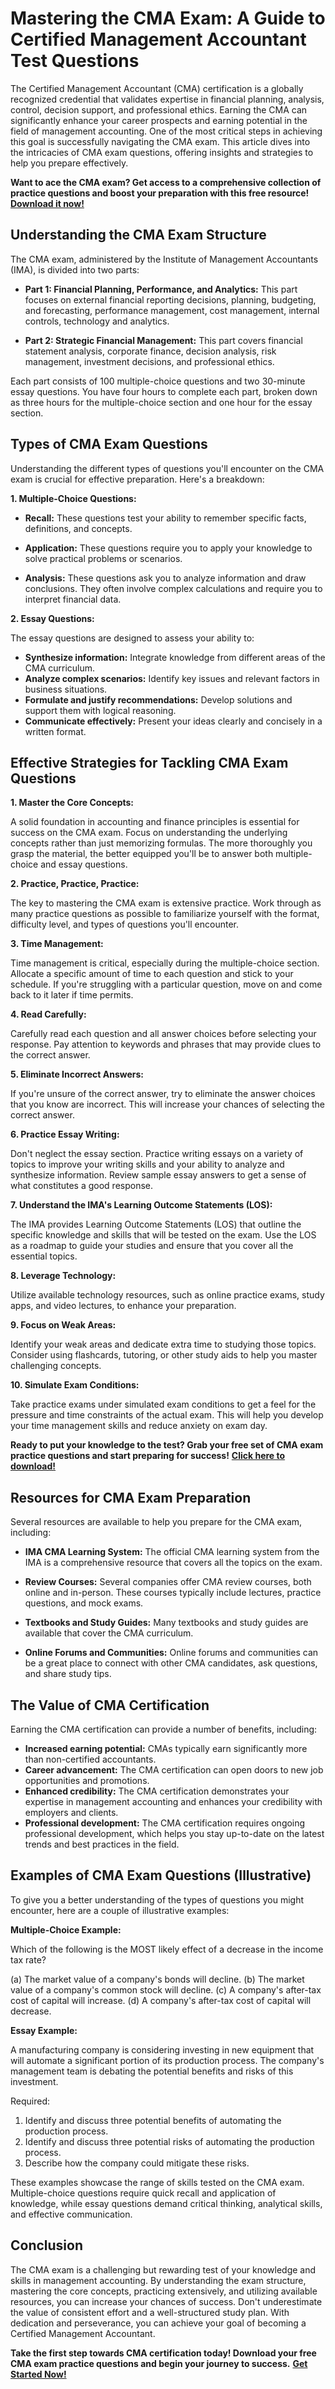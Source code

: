 # Mastering the CMA Exam: A Guide to Certified Management Accountant Test Questions

The Certified Management Accountant (CMA) certification is a globally recognized credential that validates expertise in financial planning, analysis, control, decision support, and professional ethics. Earning the CMA can significantly enhance your career prospects and earning potential in the field of management accounting.  One of the most critical steps in achieving this goal is successfully navigating the CMA exam.  This article dives into the intricacies of CMA exam questions, offering insights and strategies to help you prepare effectively.

**Want to ace the CMA exam? Get access to a comprehensive collection of practice questions and boost your preparation with this free resource!** [**Download it now!**](https://udemywork.com/certified-management-accountant-test-questions)

## Understanding the CMA Exam Structure

The CMA exam, administered by the Institute of Management Accountants (IMA), is divided into two parts:

*   **Part 1: Financial Planning, Performance, and Analytics:** This part focuses on external financial reporting decisions, planning, budgeting, and forecasting, performance management, cost management, internal controls, technology and analytics.

*   **Part 2: Strategic Financial Management:** This part covers financial statement analysis, corporate finance, decision analysis, risk management, investment decisions, and professional ethics.

Each part consists of 100 multiple-choice questions and two 30-minute essay questions. You have four hours to complete each part, broken down as three hours for the multiple-choice section and one hour for the essay section.

## Types of CMA Exam Questions

Understanding the different types of questions you'll encounter on the CMA exam is crucial for effective preparation.  Here's a breakdown:

**1. Multiple-Choice Questions:**

*   **Recall:** These questions test your ability to remember specific facts, definitions, and concepts.

*   **Application:** These questions require you to apply your knowledge to solve practical problems or scenarios.

*   **Analysis:** These questions ask you to analyze information and draw conclusions. They often involve complex calculations and require you to interpret financial data.

**2. Essay Questions:**

The essay questions are designed to assess your ability to:

*   **Synthesize information:** Integrate knowledge from different areas of the CMA curriculum.
*   **Analyze complex scenarios:** Identify key issues and relevant factors in business situations.
*   **Formulate and justify recommendations:** Develop solutions and support them with logical reasoning.
*   **Communicate effectively:** Present your ideas clearly and concisely in a written format.

## Effective Strategies for Tackling CMA Exam Questions

**1. Master the Core Concepts:**

A solid foundation in accounting and finance principles is essential for success on the CMA exam. Focus on understanding the underlying concepts rather than just memorizing formulas.  The more thoroughly you grasp the material, the better equipped you'll be to answer both multiple-choice and essay questions.

**2. Practice, Practice, Practice:**

The key to mastering the CMA exam is extensive practice. Work through as many practice questions as possible to familiarize yourself with the format, difficulty level, and types of questions you'll encounter.

**3. Time Management:**

Time management is critical, especially during the multiple-choice section.  Allocate a specific amount of time to each question and stick to your schedule. If you're struggling with a particular question, move on and come back to it later if time permits.

**4. Read Carefully:**

Carefully read each question and all answer choices before selecting your response. Pay attention to keywords and phrases that may provide clues to the correct answer.

**5. Eliminate Incorrect Answers:**

If you're unsure of the correct answer, try to eliminate the answer choices that you know are incorrect. This will increase your chances of selecting the correct answer.

**6. Practice Essay Writing:**

Don't neglect the essay section. Practice writing essays on a variety of topics to improve your writing skills and your ability to analyze and synthesize information.  Review sample essay answers to get a sense of what constitutes a good response.

**7. Understand the IMA's Learning Outcome Statements (LOS):**

The IMA provides Learning Outcome Statements (LOS) that outline the specific knowledge and skills that will be tested on the exam.  Use the LOS as a roadmap to guide your studies and ensure that you cover all the essential topics.

**8. Leverage Technology:**

Utilize available technology resources, such as online practice exams, study apps, and video lectures, to enhance your preparation.

**9. Focus on Weak Areas:**

Identify your weak areas and dedicate extra time to studying those topics. Consider using flashcards, tutoring, or other study aids to help you master challenging concepts.

**10. Simulate Exam Conditions:**

Take practice exams under simulated exam conditions to get a feel for the pressure and time constraints of the actual exam. This will help you develop your time management skills and reduce anxiety on exam day.

**Ready to put your knowledge to the test?  Grab your free set of CMA exam practice questions and start preparing for success!** [**Click here to download!**](https://udemywork.com/certified-management-accountant-test-questions)

## Resources for CMA Exam Preparation

Several resources are available to help you prepare for the CMA exam, including:

*   **IMA CMA Learning System:** The official CMA learning system from the IMA is a comprehensive resource that covers all the topics on the exam.

*   **Review Courses:** Several companies offer CMA review courses, both online and in-person. These courses typically include lectures, practice questions, and mock exams.

*   **Textbooks and Study Guides:** Many textbooks and study guides are available that cover the CMA curriculum.

*   **Online Forums and Communities:** Online forums and communities can be a great place to connect with other CMA candidates, ask questions, and share study tips.

## The Value of CMA Certification

Earning the CMA certification can provide a number of benefits, including:

*   **Increased earning potential:** CMAs typically earn significantly more than non-certified accountants.
*   **Career advancement:** The CMA certification can open doors to new job opportunities and promotions.
*   **Enhanced credibility:** The CMA certification demonstrates your expertise in management accounting and enhances your credibility with employers and clients.
*   **Professional development:** The CMA certification requires ongoing professional development, which helps you stay up-to-date on the latest trends and best practices in the field.

## Examples of CMA Exam Questions (Illustrative)

To give you a better understanding of the types of questions you might encounter, here are a couple of illustrative examples:

**Multiple-Choice Example:**

Which of the following is the MOST likely effect of a decrease in the income tax rate?

(a) The market value of a company's bonds will decline.
(b) The market value of a company's common stock will decline.
(c) A company's after-tax cost of capital will increase.
(d) A company's after-tax cost of capital will decrease.

**Essay Example:**

A manufacturing company is considering investing in new equipment that will automate a significant portion of its production process. The company's management team is debating the potential benefits and risks of this investment.

Required:

1.  Identify and discuss three potential benefits of automating the production process.
2.  Identify and discuss three potential risks of automating the production process.
3.  Describe how the company could mitigate these risks.

These examples showcase the range of skills tested on the CMA exam. Multiple-choice questions require quick recall and application of knowledge, while essay questions demand critical thinking, analytical skills, and effective communication.

## Conclusion

The CMA exam is a challenging but rewarding test of your knowledge and skills in management accounting. By understanding the exam structure, mastering the core concepts, practicing extensively, and utilizing available resources, you can increase your chances of success. Don't underestimate the value of consistent effort and a well-structured study plan. With dedication and perseverance, you can achieve your goal of becoming a Certified Management Accountant.

**Take the first step towards CMA certification today! Download your free CMA exam practice questions and begin your journey to success.** [**Get Started Now!**](https://udemywork.com/certified-management-accountant-test-questions)
